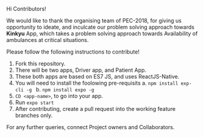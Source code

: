 Hi Contributors!

We would like to thank the organising team of PEC-2018, for giving us opportunity to ideate, and inculcate our problem solving approach towards **Kinkyu** App, which takes a problem solving approach towards Availability of ambulances at critical situations.

Please follow the following instructions to contribute!

1. Fork this repository.
2. There will be two apps, Driver app, and Patient App.
3. These both apps are based on ES7 JS, and uses ReactJS-Native.
4. You will need to install the foolowing pre-requisits
    a. `npm install exp-cli -g `
    b. `npm install expo -g`
5. `CD <app-name>`, to go into your app.
6. Run `expo start`
7. After contributing, create a pull request into the working feature branches only.

For any further queries, connect Project owners and Collaborators.